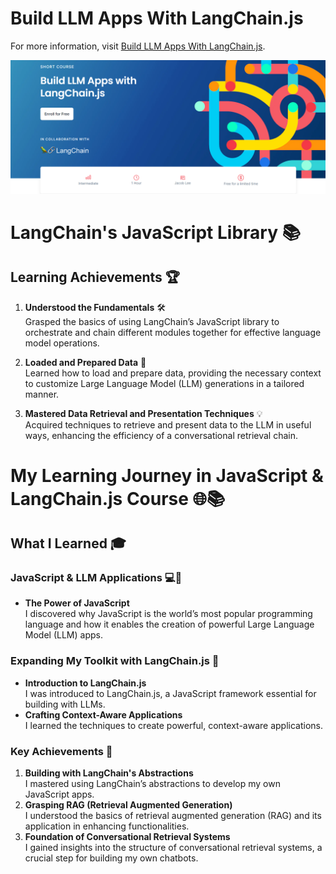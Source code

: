 # Build LLM Apps With LangChain.js

For more information, visit [Build LLM Apps With LangChain.js](https://www.deeplearning.ai/short-courses/build-llm-apps-with-langchain-js/).

<p align="center">
  <img src="https://github.com/RomanRosa/Build-LLM-Apps-With-LangChain.js/blob/main/Build%20LLM%20Apps%20With%20LangChain.js.png">
</p>

# LangChain's JavaScript Library 📚

## Learning Achievements 🏆

1. **Understood the Fundamentals** 🛠️  
   Grasped the basics of using LangChain’s JavaScript library to orchestrate and chain different modules together for effective language model operations.

2. **Loaded and Prepared Data** 🔄  
   Learned how to load and prepare data, providing the necessary context to customize Large Language Model (LLM) generations in a tailored manner.

3. **Mastered Data Retrieval and Presentation Techniques** 💡  
   Acquired techniques to retrieve and present data to the LLM in useful ways, enhancing the efficiency of a conversational retrieval chain.

# My Learning Journey in JavaScript & LangChain.js Course 🌐📚

## What I Learned 🎓

### **JavaScript & LLM Applications** 💻🚀
- **The Power of JavaScript**  
  I discovered why JavaScript is the world’s most popular programming language and how it enables the creation of powerful Large Language Model (LLM) apps.

### **Expanding My Toolkit with LangChain.js** 🧰
- **Introduction to LangChain.js**  
  I was introduced to LangChain.js, a JavaScript framework essential for building with LLMs.
- **Crafting Context-Aware Applications**  
  I learned the techniques to create powerful, context-aware applications.

### **Key Achievements** 🌟
1. **Building with LangChain's Abstractions**  
   I mastered using LangChain’s abstractions to develop my own JavaScript apps.
2. **Grasping RAG (Retrieval Augmented Generation)**  
   I understood the basics of retrieval augmented generation (RAG) and its application in enhancing functionalities.
3. **Foundation of Conversational Retrieval Systems**  
   I gained insights into the structure of conversational retrieval systems, a crucial step for building my own chatbots.
